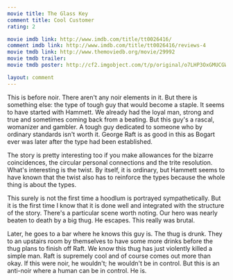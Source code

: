 ```yaml
---
movie title: The Glass Key
comment title: Cool Customer
rating: 2

movie imdb link: http://www.imdb.com/title/tt0026416/
comment imdb link: http://www.imdb.com/title/tt0026416/reviews-4
movie tmdb link: http://www.themoviedb.org/movie/29992
movie tmdb trailer: 
movie tmdb poster: http://cf2.imgobject.com/t/p/original/o7LHP3OxGMUCGW1QBDzjDQ1yQoh.jpg

layout: comment
---
```


This is before noir. There aren't any noir elements in it. But there is something else: the type of tough guy that would become a staple. It seems to have started with Hammett. We already had the loyal man, strong and true and sometimes coming back from a beating. But this guy's a rascal, womanizer and gambler. A tough guy dedicated to someone who by ordinary standards isn't worth it. George Raft is as good in this as Bogart ever was later after the type had been established. 

The story is pretty interesting too if you make allowances for the bizarre coincidences, the circular personal connections and the trite resolution. What's interesting is the twist. By itself, it is ordinary, but Hammett seems to have known that the twist also has to reinforce the types because the whole thing is about the types.

This surely is not the first time a hoodlum is portrayed sympathetically. But it is the first time I know that it is done well and integrated with the structure of the story. There's a particular scene worth noting. Our hero was nearly beaten to death by a big thug. He escapes. This really was brutal.

Later, he goes to a bar where he knows this guy is. The thug is drunk. They to an upstairs room by themselves to have some more drinks before the thug plans to finish off Raft. We know this thug has just violently killed a simple man. Raft is supremely cool and of course comes out more than okay. If this were noir, he wouldn't; he wouldn't be in control. But this is an anti-noir where a human can be in control. He is.